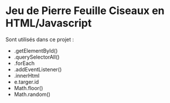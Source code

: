 # Jeu de Pierre Feuille Ciseaux en HTML/Javascript

 Sont utilisés dans ce projet :

* .getElementById()
* .querySelectorAll()
* .forEach
* .addEventListener()
* .innerHtml
* e.targer.id
* Math.floor()
* Math.random()





